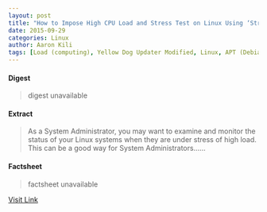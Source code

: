 ```yaml
---
layout: post
title: "How to Impose High CPU Load and Stress Test on Linux Using ‘Stress-ng’ Tool"
date: 2015-09-29
categories: Linux
author: Aaron Kili
tags: [Load (computing), Yellow Dog Updater Modified, Linux, APT (Debian), Areas of computer science, Digital media, Digital technology, Computing, Software, Computers, System software, Computer architecture, Computer engineering, Operating system technology]
---
```



#### Digest
>digest unavailable

#### Extract
>As a System Administrator, you may want to examine and monitor the status of your Linux systems when they are under stress of high load. This can be a good way for System Administrators&#46;&#46;&#46;...

#### Factsheet
>factsheet unavailable

[Visit Link](http://www.tecmint.com/linux-cpu-load-stress-test-with-stress-ng-tool/)


